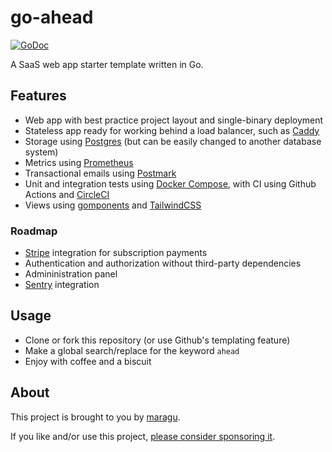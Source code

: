 # go-ahead

[![GoDoc](https://godoc.org/github.com/maragudk/go-ahead?status.svg)](https://godoc.org/github.com/maragudk/go-ahead)

A SaaS web app starter template written in Go.

## Features

- Web app with best practice project layout and single-binary deployment
- Stateless app ready for working behind a load balancer, such as [Caddy](https://caddyserver.com)
- Storage using [Postgres](https://www.postgresql.org) (but can be easily changed to another database system)
- Metrics using [Prometheus](https://prometheus.io)
- Transactional emails using [Postmark](https://postmarkapp.com)
- Unit and integration tests using [Docker Compose](https://docs.docker.com/compose/),
  with CI using Github Actions and [CircleCI](https://circleci.com)
- Views using [gomponents](https://github.com/maragudk/gomponents) and [TailwindCSS](https://tailwindcss.com)

### Roadmap

- [Stripe](https://stripe.com) integration for subscription payments
- Authentication and authorization without third-party dependencies
- Admininistration panel
- [Sentry](https://sentry.io/) integration

## Usage

- Clone or fork this repository (or use Github's templating feature)
- Make a global search/replace for the keyword `ahead`
- Enjoy with coffee and a biscuit

## About

This project is brought to you by [maragu](https://www.maragu.dk).

If you like and/or use this project, [please consider sponsoring it](https://github.com/sponsors/maragudk).
